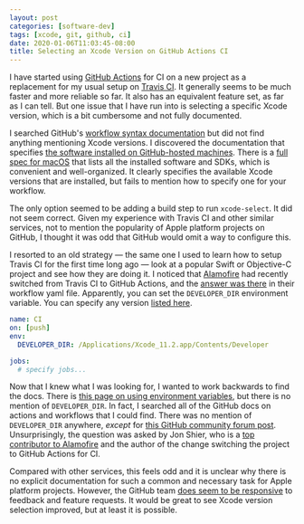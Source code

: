 ```yaml
---
layout: post
categories: [software-dev]
tags: [xcode, git, github, ci]
date: 2020-01-06T11:03:45-08:00
title: Selecting an Xcode Version on GitHub Actions CI
---
```


I have started using [GitHub Actions](https://github.blog/2019-08-08-github-actions-now-supports-ci-cd/) for CI on a new project as a replacement for my usual setup on [Travis CI](https://travis-ci.org). It generally seems to be much faster and more reliable so far. It also has an equivalent feature set, as far as I can tell. But one issue that I have run into is selecting a specific Xcode version, which is a bit cumbersome and not fully documented.

<!--excerpt-->

I searched GitHub's [workflow syntax documentation](https://help.github.com/en/actions/automating-your-workflow-with-github-actions/workflow-syntax-for-github-actions) but did not find anything mentioning Xcode versions. I discovered the documentation that specifies [the software installed on GitHub-hosted machines](https://help.github.com/en/actions/automating-your-workflow-with-github-actions/software-installed-on-github-hosted-runners). There is a [full spec for macOS](https://help.github.com/en/actions/automating-your-workflow-with-github-actions/software-installed-on-github-hosted-runners#macos-1015) that lists all the installed software and SDKs, which is convenient and well-organized. It clearly specifies the available Xcode versions that are installed, but fails to mention how to specify one for your workflow.

The only option seemed to be adding a build step to run `xcode-select`. It did not seem correct. Given my experience with Travis CI and other similar services, not to mention the popularity of Apple platform projects on GitHub, I thought it was odd that GitHub would omit a way to configure this.

I resorted to an old strategy &mdash; the same one I used to learn how to setup Travis CI for the first time long ago &mdash; look at a popular Swift or Objective-C project and see how they are doing it. I noticed that [Alamofire](https://github.com/Alamofire/Alamofire) had recently switched from Travis CI to GitHub Actions, and the [answer was there](https://github.com/Alamofire/Alamofire/blob/9187007b0fd31b7419f42bfd175eff638b7c702c/.github/workflows/ci.yml#L18) in their workflow yaml file. Apparently, you can set the `DEVELOPER_DIR` environment variable. You can specify any version [listed here](https://help.github.com/en/actions/automating-your-workflow-with-github-actions/software-installed-on-github-hosted-runners#xcode).

```yaml
name: CI
on: [push]
env:
  DEVELOPER_DIR: /Applications/Xcode_11.2.app/Contents/Developer

jobs:
  # specify jobs...
```

Now that I knew what I was looking for, I wanted to work backwards to find the docs. There is [this page on using environment variables](https://help.github.com/en/actions/automating-your-workflow-with-github-actions/using-environment-variables), but there is no mention of `DEVELOPER_DIR`. In fact, I searched all of the GitHub docs on actions and workflows that I could find. There was no mention of `DEVELOPER_DIR` anywhere, *except* for [this GitHub community forum post](https://github.community/t5/GitHub-Actions/Selecting-an-Xcode-version/td-p/31105). Unsurprisingly, the question was asked by Jon Shier, who is a [top contributor to Alamofire](https://github.com/Alamofire/Alamofire/graphs/contributors) and the author of the change switching the project to GitHub Actions for CI.

Compared with other services, this feels odd and it is unclear why there is no explicit documentation for such a common and necessary task for Apple platform projects. However, the GitHub team [does seem to be responsive](https://github.com/actions/virtual-environments/issues/182) to feedback and feature requests. It would be great to see Xcode version selection improved, but at least it is possible.
